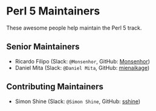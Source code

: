 # Perl 5 Maintainers

These awesome people help maintain the Perl 5 track.

## Senior Maintainers

- Ricardo Filipo (Slack: `@Monsenhor`, GitHub: [Monsenhor](https://github.com/rfilipo))
- Daniel Mita (Slack: `@Daniel Mita`, GitHub: [mienaikage](https://github.com/mienaikage))

## Contributing Maintainers

- Simon Shine (Slack: `@Simon Shine`, GitHub: [sshine](https://github.com/sshine))
